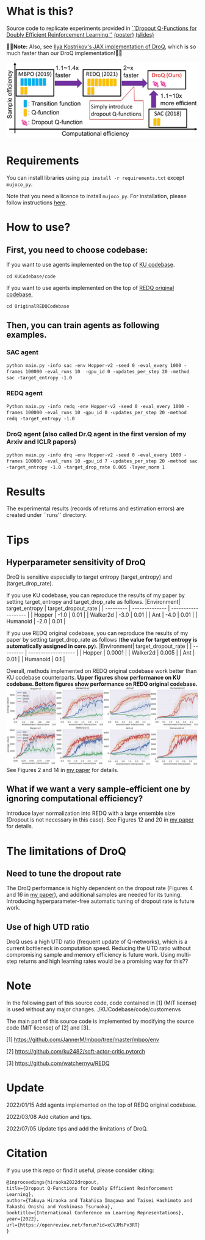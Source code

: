 # What is this?
Source code to replicate experiments provided in [``Dropout Q-Functions for Doubly Efficient Reinforcement Learning.''](https://openreview.net/forum?id=xCVJMsPv3RT) [(poster)](https://drive.google.com/file/d/1_JSuwlUsMjzo6zRaAIcXXj3__AmOvu2t/view?usp=sharing) [(slides)](https://drive.google.com/file/d/1ecq9SQ2KSNpfeblCkr6TYPz5gRk_Y4S8/view?usp=sharing) 

:bear::bear:**Note:** Also, see [Ilya Kostrikov's JAX implementation of DroQ](https://github.com/ikostrikov/walk_in_the_park), which is so much faster than our DroQ implementation!:bear::bear:

![DroqIntro](figures/DroqIntro.jpg)

# Requirements
You can install libraries using `pip install -r requirements.txt` except `mujoco_py`.

Note that you need a licence to install `mujoco_py`. For installation, please follow instructions [here](https://github.com/openai/mujoco-py).

# How to use?
## First, you need to choose codebase:
If you want to use agents implemented on the top of [KU codebase](https://github.com/ku2482/soft-actor-critic.pytorch). 
```
cd KUCodebase/code
```
If you want to use agents implemented on the top of [REDQ original codebase](https://github.com/watchernyu/REDQ), 
```
cd OriginalREDQCodebase
```


## Then, you can train agents as following examples.
### SAC agent
```
python main.py -info sac -env Hopper-v2 -seed 0 -eval_every 1000 -frames 100000 -eval_runs 10  -gpu_id 0 -updates_per_step 20 -method sac -target_entropy -1.0 
```

### REDQ agent
```
Python main.py -info redq -env Hopper-v2 -seed 0 -eval_every 1000 -frames 100000 -eval_runs 10 -gpu_id 0 -updates_per_step 20 -method redq -target_entropy -1.0
```

### DroQ agent (also called Dr.Q agent in the first version of my Arxiv and ICLR papers)
```
python main.py -info drq -env Hopper-v2 -seed 0 -eval_every 1000 -frames 100000 -eval_runs 10 -gpu_id 7 -updates_per_step 20 -method sac -target_entropy -1.0 -target_drop_rate 0.005 -layer_norm 1
```

# Results

The experimental results (records of returns and estimation errors) are created under ``runs'' directory.

# Tips

## Hyperparameter sensitivity of DroQ

DroQ is sensitive especially to target entropy (target_entropy) and (target_drop_rate). 

If you use KU codebase, you can reproduce the results of my paper by setting target_entropy and target_drop_rate as follows.
|Environment| target_entropy | target_dropout_rate |
| --------- | -------------- | ------------------- |
| Hopper    | -1.0           | 0.01                | 
| Walker2d  | -3.0           | 0.01                | 
| Ant       | -4.0           | 0.01                | 
| Humanoid  | -2.0           | 0.01                | 

If you use REDQ original codebase, you can reproduce the results of my paper by setting target_drop_rate as follows (**the value for target entropy is automatically assigned in core.py**). 
|Environment| target_dropout_rate |
| --------- | ------------------- |
| Hopper    | 0.0001              | 
| Walker2d  | 0.005               | 
| Ant       | 0.01                | 
| Humanoid  | 0.1                 | 

Overall, methods implemented on REDQ original codebase work better than KU codebase counterparts. 
**Upper figures show performance on KU codebase. Bottom figures show performance on REDQ original codebase.**
![REDQCode](figures/UpKUCode-BoREDQCode.jpg)
See Figures 2 and 14 in [my paper](https://openreview.net/forum?id=xCVJMsPv3RT) for details. 

## What if we want a very sample-efficient one by ignoring computational efficiency?
Introduce layer normalization into REDQ with a large ensemble size (Dropout is not necessary in this case).
See Figures 12 and 20 in [my paper](https://openreview.net/forum?id=xCVJMsPv3RT) for details. 

# The limitations of DroQ 
## Need to tune the dropout rate
The DroQ performance is highly dependent on the dropout rate (Figures 4 and 16 in [my paper](https://openreview.net/forum?id=xCVJMsPv3RT)), and additional samples are needed for its tuning. 
Introducing hyperparameter-free automatic tuning of dropout rate is future work. 

## Use of high UTD ratio 
DroQ uses a high UTD ratio (frequent update of Q-networks), which is a current bottleneck in computation speed. 
Reducing the UTD ratio without compromising sample and memory efficiency is future work.
Using multi-step returns and high learning rates would be a promising way for this??

# Note

In the following part of this source code, code contained in [1] (MIT license) is used without any major changes. 
./KUCodebase/code/customenvs

The main part of this source code is implemented by modifying the source code (MIT license) of [2] and [3].

[1] https://github.com/JannerM/mbpo/tree/master/mbpo/env

[2] https://github.com/ku2482/soft-actor-critic.pytorch

[3] https://github.com/watchernyu/REDQ


# Update
2022/01/15 Add agents implemented on the top of REDQ original codebase. 

2022/03/08 Add citation and tips.

2022/07/05 Update tips and add the limitations of DroQ. 

# Citation
If you use this repo or find it useful, please consider citing:
```
@inproceedings{hiraoka2022dropout,
title={Dropout Q-Functions for Doubly Efficient Reinforcement Learning},
author={Takuya Hiraoka and Takahisa Imagawa and Taisei Hashimoto and Takashi Onishi and Yoshimasa Tsuruoka},
booktitle={International Conference on Learning Representations},
year={2022},
url={https://openreview.net/forum?id=xCVJMsPv3RT}
}
```

